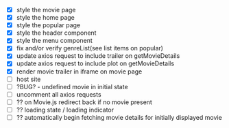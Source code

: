 - [x] style the movie page
- [x] style the home page
- [x] style the popular page
- [x] style the header component
- [x] style the menu component
- [x] fix and/or verify genreList(see list items on popular)
- [x] update axios request to include trailer on getMovieDetails
- [x] update axios request to include plot on getMovieDetails
- [x] render movie trailer in iframe on movie page
- [ ] host site
- [ ] ?BUG? - undefined movie in initial state
- [ ] uncomment all axios requests
- [ ] ?? on Movie.js redirect back if no movie present
- [ ] ?? loading state / loading indicator
- [ ] ?? automatically begin fetching movie details for initially displayed movie
